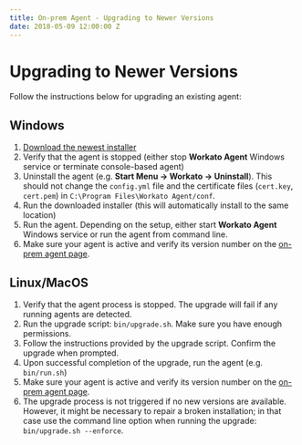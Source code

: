 ```yaml
---
title: On-prem Agent - Upgrading to Newer Versions
date: 2018-05-09 12:00:00 Z
---
```


# Upgrading to Newer Versions
Follow the instructions below for upgrading an existing agent:

## Windows
1. [Download the newest installer](/on-prem/setup.md)
2. Verify that the agent is stopped (either stop **Workato Agent** Windows service or terminate console-based agent)
3. Uninstall the agent (e.g.  **Start Menu &rarr; Workato &rarr; Uninstall**). This should not change the `config.yml` file and the certificate files (`cert.key`, `cert.pem`) in `C:\Program Files\Workato Agent/conf`.
4. Run the downloaded installer (this will automatically install to the same location)
5. Run the agent. Depending on the setup, either start **Workato Agent** Windows service or run the agent from command line.
6. Make sure your agent is active and verify its version number on the [on-prem agent page](https://www.workato.com/secure_agents).

## Linux/MacOS
1. Verify that the agent process is stopped. The upgrade will fail if any running agents are detected.
2. Run the upgrade script: `bin/upgrade.sh`. Make sure you have enough permissions.
3. Follow the instructions provided by the upgrade script. Confirm the upgrade when prompted.
4. Upon successful completion of the upgrade, run the agent (e.g. `bin/run.sh`)
5. Make sure your agent is active and verify its version number on the [on-prem agent page](https://www.workato.com/secure_agents).
6. The upgrade process is not triggered if no new versions are available. However, it might be necessary to repair a broken installation; in that case use the command line option when running the upgrade: `bin/upgrade.sh --enforce`.
